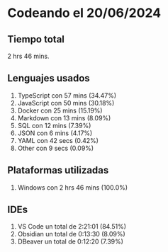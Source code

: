 # Codeando el 20/06/2024

## Tiempo total
2 hrs 46 mins.

## Lenguajes usados
1. TypeScript con 57 mins (34.47%)
1. JavaScript con 50 mins (30.18%)
1. Docker con 25 mins (15.19%)
1. Markdown con 13 mins (8.09%)
1. SQL con 12 mins (7.39%)
1. JSON con 6 mins (4.17%)
1. YAML con 42 secs (0.42%)
1. Other con 9 secs (0.09%)

## Plataformas utilizadas
1. Windows con 2 hrs 46 mins (100.0%)

## IDEs
1. VS Code un total de 2:21:01 (84.51%)
1. Obsidian un total de 0:13:30 (8.09%)
1. DBeaver un total de 0:12:20 (7.39%)
